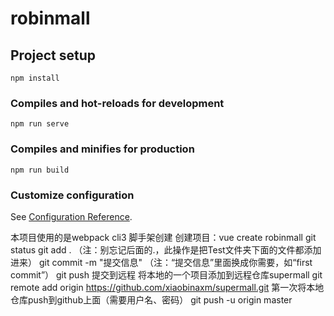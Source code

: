 # robinmall

## Project setup
```
npm install
```

### Compiles and hot-reloads for development
```
npm run serve
```

### Compiles and minifies for production
```
npm run build
```

### Customize configuration
See [Configuration Reference](https://cli.vuejs.org/config/).


本项目使用的是webpack cli3 脚手架创建
创建项目：vue create robinmall
git status
git add . （注：别忘记后面的.，此操作是把Test文件夹下面的文件都添加进来）
git commit  -m  "提交信息"  （注：“提交信息”里面换成你需要，如“first commit”）
git push 提交到远程
将本地的一个项目添加到远程仓库supermall
	git remote add origin https://github.com/xiaobinaxm/supermall.git
第一次将本地仓库push到github上面（需要用户名、密码）
	git push -u origin master

